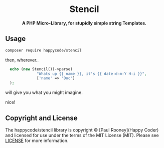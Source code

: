 <h1 align="center"><!-- NAME_START -->Stencil<!-- NAME_END --></h1>

<!-- BADGES_START -->
<p align="center">
    <strong>A PHP Micro-Library, for stupidly simple string Templates.</strong>
</p>

<!-- <p align="center">
    <a href="https://github.com/ramsey/php-library-starter-kit"><img src="http://img.shields.io/badge/source-ramsey/php--library--starter--kit-blue.svg?style=flat-square" alt="Source Code"></a>
    <a href="https://packagist.org/packages/ramsey/php-library-starter-kit"><img src="https://img.shields.io/packagist/v/ramsey/php-library-starter-kit.svg?style=flat-square&label=release" alt="Download Package"></a>
    <a href="https://php.net"><img src="https://img.shields.io/packagist/php-v/ramsey/php-library-starter-kit.svg?style=flat-square&colorB=%238892BF" alt="PHP Programming Language"></a>
    <a href="https://github.com/ramsey/php-library-starter-kit/blob/main/LICENSE"><img src="https://img.shields.io/packagist/l/ramsey/php-library-starter-kit.svg?style=flat-square&colorB=darkcyan" alt="Read License"></a>
    <a href="https://github.com/ramsey/php-library-starter-kit/actions/workflows/continuous-integration.yml"><img src="https://img.shields.io/github/workflow/status/ramsey/php-library-starter-kit/build/main?style=flat-square&logo=github" alt="Build Status"></a>
    <a href="https://codecov.io/gh/ramsey/php-library-starter-kit"><img src="https://img.shields.io/codecov/c/gh/ramsey/php-library-starter-kit?label=codecov&logo=codecov&style=flat-square" alt="Codecov Code Coverage"></a>
    <a href="https://shepherd.dev/github/ramsey/php-library-starter-kit"><img src="https://img.shields.io/endpoint?style=flat-square&url=https%3A%2F%2Fshepherd.dev%2Fgithub%2Framsey%2Fphp-library-starter-kit%2Fcoverage" alt="Psalm Type Coverage"></a>
</p> -->
<!-- BADGES_END -->

<!-- USAGE_START -->
## Usage

``` bash
composer require happycode/stencil
```

then, wherever..
``` php
  echo (new Stencil())->parse(
              "Whats up {{ name }}, it's {{ date:d-m-Y H:i }}", 
              ['name' => 'Doc']
  );
```

will give you what you might imagine.

nice!
<!-- USAGE_END -->


<!-- COPYRIGHT_START -->
## Copyright and License

The happycode/stencil library is copyright © [Paul Rooney](Happy Coder)
and licensed for use under the terms of the
MIT License (MIT). Please see [LICENSE](LICENSE) for more information.
<!-- COPYRIGHT_END -->
